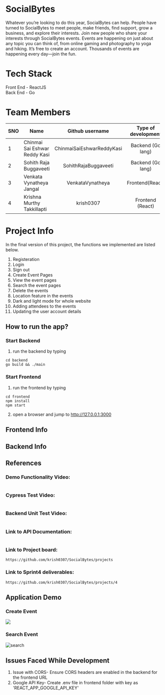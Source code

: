 # SocialBytes
Whatever you’re looking to do this year, SocialBytes can help. People have turned to SocialBytes to meet people, make friends, find support, grow a business, and explore their interests. Join new people who share your interests through SocialBytes events. Events are happening on just about any topic you can think of, from online gaming and photography to yoga and hiking. It’s free to create an account. Thousands of events are happening every day—join the fun.

# Tech Stack
Front End - ReactJS
<br> Back End - Go

# Team Members
SNO | Name                          | Github username| Type of development|
--- | -------------                 |:-------------: | :------------------:
1   | Chinmai Sai Eshwar Reddy Kasi   | ChinmaiSaiEshwarReddyKasi       | Backend (Go lang)  |
2   | Sohith Raja Buggaveeti                   | SohithRajaBuggaveeti    | Backend (Go lang)    |
3   | Venkata Vynatheya Jangal                  | VenkataVynatheya         | Frontend(React)    |
4   | Krishna Murthy Takkillapti               | krish0307 | Frontend (React)

# Project Info

In the final version of this project, the functions we implemented are listed below.
1. Registeration
2. Login 
3. Sign out
4. Create Event Pages
5. View the event pages
6. Search the event pages
7. Delete the events
8. Location feature in the events
9. Dark and light mode for whole website
10. Adding attendees to the events
11. Updating the user account details

## How to run the app?

### Start Backend

1. run the backend by typing
```
cd backend
go build && ./main
```
### Start Frontend
1. run the frontend by typing
```
cd frontend
npm install
npm start
```
2. open a browser and jump to http://127.0.0.1:3000

## Frontend Info

## Backend Info


## References

### Demo Functionality Video:
```

```

### Cypress Test Video:
```

```

### Backend Unit Test Video:
```

```

### Link to API Documentation:
```

```

### Link to Project board:
```
https://github.com/krish0307/SocialBytes/projects
```

### Link to Sprint4 deliverables:
```
https://github.com/krish0307/SocialBytes/projects/4
```

## Application Demo
### Create Event
![](gifs/createEvent.gif)

### Search Event
![search](https://user-images.githubusercontent.com/17436125/163258645-f659a877-87dd-423d-8afe-f54f3e9f306f.gif)

## Issues Faced While Development
1. Issue with CORS- Ensure CORS headers are enabled in the backend for the frontend URL
2. Google API Key- Create .env file in frontend folder with key as 'REACT_APP_GOOGLE_API_KEY'
